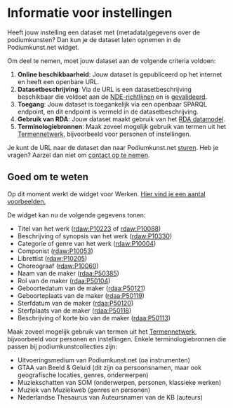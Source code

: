 # Informatie voor instellingen

Heeft jouw instelling een dataset met (metadata)gegevens over de podiumkunsten? Dan kun je de dataset laten opnemen in de Podiumkunst.net widget. 

Om deel te nemen, moet jouw dataset aan de volgende criteria voldoen: 

1. **Online beschikbaarheid**: Jouw dataset is gepubliceerd op het internet en heeft een openbare URL. 
2. **Datasetbeschrijving**: Via de URL is een datasetbeschrijving beschikbaar die voldoet aan de [NDE-richtlijnen](https://netwerk-digitaal-erfgoed.github.io/requirements-datasets/) en is [gevalideerd](https://datasetregister.netwerkdigitaalerfgoed.nl/validate.php). 
3. **Toegang**: Jouw dataset is toegankelijk via een openbaar SPARQL endpoint, en dit endpoint is vermeld in de datasetbeschrijving. 
4. **Gebruik van RDA**: Jouw dataset maakt gebruik van het [RDA datamodel](https://www.podiumkunst.net/kennisbank/metadata). 
5. **Terminologiebronnen**: Maak zoveel mogelijk gebruik van termen uit het [Termennetwerk](https://termennetwerk.netwerkdigitaalerfgoed.nl/), bijvoorbeeld voor personen of instellingen.

Je kunt de URL naar de dataset dan naar Podiumkunst.net [sturen](https://widget.podiumkunst.net/). Heb je vragen? Aarzel dan niet om [contact op te nemen](https://widget.podiumkunst.net/).

## Goed om te weten

Op dit moment werkt de widget voor Werken. [Hier vind je een aantal voorbeelden.](https://widget.podiumkunst.net/)

De widget kan nu de volgende gegevens tonen: 

- Titel van het werk ([rdaw:P10223](https://www.rdaregistry.info/Elements/w/#P10223) of [rdaw:P10088](https://www.rdaregistry.info/Elements/w/#P100883))
- Beschrijving of synopsis van het werk ([rdaw:P10330](https://www.rdaregistry.info/Elements/w/#P10330))
- Categorie of genre van het werk ([rdaw:P10004](https://www.rdaregistry.info/Elements/w/#P10004))
- Componist ([rdaw:P10053](https://www.rdaregistry.info/Elements/w/#P10053))
- Librettist ([rdaw:P10205](https://www.rdaregistry.info/Elements/w/#P10205))
- Choreograaf ([rdaw:P10060](https://www.rdaregistry.info/Elements/w/#P10060))
- Naam van de maker ([rdaa:P50385](https://www.rdaregistry.info/Elements/a/#P50385))
- Rol van de maker ([rdaa:P50104](https://www.rdaregistry.info/Elements/a/#P50104))
- Geboortedatum van de maker ([rdaa:P50121](https://www.rdaregistry.info/Elements/a/#P50121))
- Geboorteplaats van de maker ([rdaa:P50119](https://www.rdaregistry.info/Elements/a/#P50119))
- Sterfdatum van de maker ([rdaa:P50120](https://www.rdaregistry.info/Elements/a/#P50120))
- Sterfplaats van de maker ([rdaa:P50118](https://www.rdaregistry.info/Elements/a/#P50118))
- Beschrijving of korte bio van de maker ([rdaa:P50113](https://www.rdaregistry.info/Elements/a/#P50118))

Maak zoveel mogelijk gebruik van termen uit het [Termennetwerk](https://termennetwerk.netwerkdigitaalerfgoed.nl/), bijvoorbeeld voor personen en instellingen. Enkele terminologiebronnen die passen bij podiumkunstcollecties zijn: 

- Uitvoeringsmedium van Podiumkunst.net (oa instrumenten)
- GTAA van Beeld & Geluid (dit zijn oa persoonsnamen, maar ook geografische locaties, genres, onderwerpen)
- Muziekschatten van SOM (onderwerpen, personen, klassieke werken)
- Muziek van Muziekweb (genres en personen)
- Nederlandse Thesaurus van Auteursnamen van de KB (auteurs)
